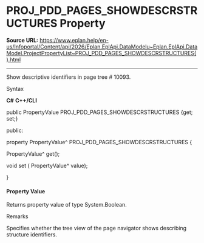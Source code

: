 # PROJ_PDD_PAGES_SHOWDESCRSTRUCTURES Property

**Source URL:** https://www.eplan.help/en-us/Infoportal/Content/api/2026/Eplan.EplApi.DataModelu~Eplan.EplApi.DataModel.ProjectPropertyList~PROJ_PDD_PAGES_SHOWDESCRSTRUCTURES().html

---

Show descriptive identifiers in page tree # 10093.

Syntax

**C#**
**C++/CLI**


public PropertyValue PROJ_PDD_PAGES_SHOWDESCRSTRUCTURES {get; set;}

public:

property PropertyValue^ PROJ_PDD_PAGES_SHOWDESCRSTRUCTURES {

   PropertyValue^ get();

   void set (    PropertyValue^ value);

}


#### Property Value

Returns property value of type System.Boolean.

Remarks

Specifies whether the tree view of the page navigator shows describing structure identifiers.
